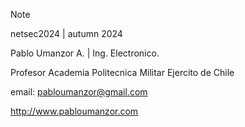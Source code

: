 > [!NOTE]
> netsec2024 | autumn 2024

Pablo Umanzor A. | Ing. Electronico.

Profesor Academia Politecnica Militar
Ejercito de Chile

email: pabloumanzor@gmail.com

http://www.pabloumanzor.com
